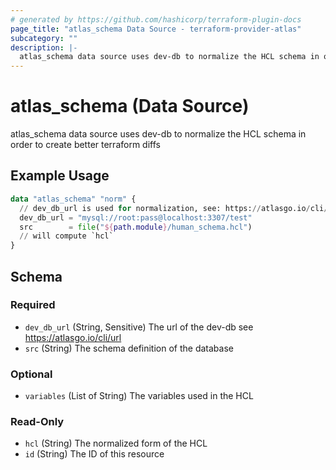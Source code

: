 ```yaml
---
# generated by https://github.com/hashicorp/terraform-plugin-docs
page_title: "atlas_schema Data Source - terraform-provider-atlas"
subcategory: ""
description: |-
  atlas_schema data source uses dev-db to normalize the HCL schema in order to create better terraform diffs
---
```


# atlas_schema (Data Source)

atlas_schema data source uses dev-db to normalize the HCL schema in order to create better terraform diffs

## Example Usage

```terraform
data "atlas_schema" "norm" {
  // dev_db_url is used for normalization, see: https://atlasgo.io/cli/dev-database.
  dev_db_url = "mysql://root:pass@localhost:3307/test"
  src        = file("${path.module}/human_schema.hcl")
  // will compute `hcl`
}
```

<!-- schema generated by tfplugindocs -->
## Schema

### Required

- `dev_db_url` (String, Sensitive) The url of the dev-db see https://atlasgo.io/cli/url
- `src` (String) The schema definition of the database

### Optional

- `variables` (List of String) The variables used in the HCL

### Read-Only

- `hcl` (String) The normalized form of the HCL
- `id` (String) The ID of this resource


